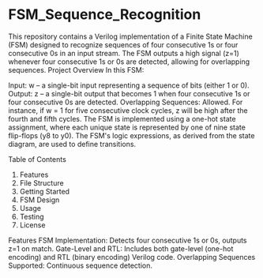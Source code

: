 # FSM_Sequence_Recognition
This repository contains a Verilog implementation of a Finite State Machine (FSM) designed to recognize sequences of four consecutive 1s or four consecutive 0s in an input stream. The FSM outputs a high signal (z=1) whenever four consecutive 1s or 0s are detected, allowing for overlapping sequences.
Project Overview
In this FSM:

Input: w – a single-bit input representing a sequence of bits (either 1 or 0).
Output: z – a single-bit output that becomes 1 when four consecutive 1s or four consecutive 0s are detected.
Overlapping Sequences: Allowed. For instance, if w = 1 for five consecutive clock cycles, z will be high after the fourth and fifth cycles.
The FSM is implemented using a one-hot state assignment, where each unique state is represented by one of nine state flip-flops (y8 to y0). The FSM's logic expressions, as derived from the state diagram, are used to define transitions.

Table of Contents
1. Features
2. File Structure
3. Getting Started
4. FSM Design
5. Usage
6. Testing
7. License

Features
FSM Implementation: Detects four consecutive 1s or 0s, outputs z=1 on match.
Gate-Level and RTL: Includes both gate-level (one-hot encoding) and RTL (binary encoding) Verilog code.
Overlapping Sequences Supported: Continuous sequence detection.
